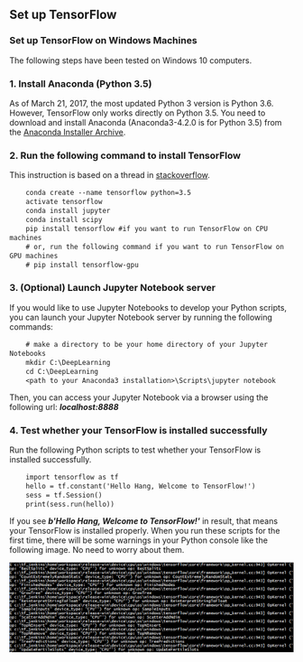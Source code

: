 ## Set up TensorFlow

### Set up TensorFlow on Windows Machines

The following steps have been tested on Windows 10 computers. 


### 1. Install Anaconda (Python 3.5)

As of March 21, 2017, the most updated Python 3 version is Python 3.6. However, TensorFlow only works directly on Python 3.5. You need to download and install Anaconda (Anaconda3-4.2.0 is for Python 3.5) from the [Anaconda Installer Archive](https://repo.continuum.io/archive/Anaconda3-4.2.0-Windows-x86_64.exe). 

### 2. Run the following command to install TensorFlow

This instruction is based on a thread in [stackoverflow](http://stackoverflow.com/questions/42755129/installing-tensorfow-not-supported-wheel).

		conda create --name tensorflow python=3.5
		activate tensorflow
		conda install jupyter
		conda install scipy
		pip install tensorflow #if you want to run TensorFlow on CPU machines
		# or, run the following command if you want to run TensorFlow on GPU machines
		# pip install tensorflow-gpu

### 3. (Optional) Launch Jupyter Notebook server
	
If you would like to use Jupyter Notebooks to develop your Python scripts, you can launch your Jupyter Notebook server by running the following commands:

		# make a directory to be your home directory of your Jupyter Notebooks
		mkdir C:\DeepLearning
		cd C:\DeepLearning
		<path to your Anaconda3 installation>\Scripts\jupyter notebook

Then, you can access your Jupyter Notebook via a browser using the following url: _**localhost:8888**_

### 4. Test whether your TensorFlow is installed successfully

Run the following Python scripts to test whether your TensorFlow is installed successfully.
 
		import tensorflow as tf
		hello = tf.constant('Hello Hang, Welcome to TensorFlow!')
		sess = tf.Session()
		print(sess.run(hello))

If you see _**b'Hello Hang, Welcome to TensorFlow!'**_ in result, that means your TensorFlow is installed properly. When you run these scripts for the first time, there will be some warnings in your Python console like the following image. No need to worry about them.  

![1](../../media/tensorflow-warning.png)	


